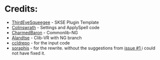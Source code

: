 # Credits:

- [ThirdEyeSqueegee](https://github.com/ThirdEyeSqueegee/CLibNGPluginTemplate) - SKSE Plugin Template
- [Colinswrath](https://github.com/colinswrath) - Settings and ApplySpell code
- [CharmedBaron](https://github.com/CharmedBaryon) - Commonlib-NG
- [Alandtse](https://github.com/alandtse/CommonLibVR) - Clib-VR with NG branch
- [ccldrepo](https://github.com/ccldrepo/ToggleUI) - for the input code
- [soraphis](https://github.com/soraphis) - for the rewrite. without the suggestions from [issue #1 ](https://github.com/Styyx1/StancesSKSE/issues/1) i could not have fixed it.



